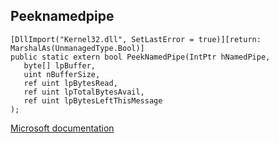 ## Peeknamedpipe

```
[DllImport("Kernel32.dll", SetLastError = true)][return: MarshalAs(UnmanagedType.Bool)]
public static extern bool PeekNamedPipe(IntPtr hNamedPipe,
   byte[] lpBuffer,
   uint nBufferSize,
   ref uint lpBytesRead,
   ref uint lpTotalBytesAvail,
   ref uint lpBytesLeftThisMessage
);
```

[Microsoft documentation](https://docs.microsoft.com/en-us/windows/win32/api/namedpipeapi/nf-namedpipeapi-peeknamedpipe)
